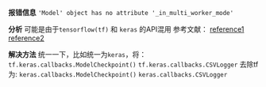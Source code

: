 ﻿**报错信息**
`'Model' object has no attribute '_in_multi_worker_mode'`

**分析**
可能是由于`tensorflow(tf)` 和 `keras` 的API混用
参考文献：
[reference1](https://fantashit.com/model-object-has-no-attribute-in-multi-worker-mode/)
[reference2](https://stackoverflow.com/questions/58650715/sequential-object-has-no-attribute-in-multi-worker-mode)

**解决方法**
统一一下，比如统一为`keras`，将：
`tf.keras.callbacks.ModelCheckpoint()`
`tf.keras.callbacks.CSVLogger`
去除tf为:
`keras.callbacks.ModelCheckpoint()`
`keras.callbacks.CSVLogger`


